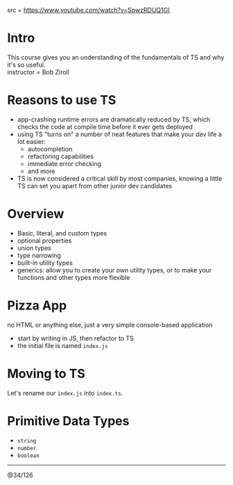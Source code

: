src = https://www.youtube.com/watch?v=SpwzRDUQ1GI

# Intro

This course gives you an understanding of the fundamentals of TS and why it's so useful.  
instructor = Bob Ziroll

# Reasons to use TS

- app-crashing runtime errors are dramatically reduced by TS, which checks the code at compile time before it ever gets deployed
- using TS "turns on" a number of neat features that make your dev life a lot easier:
  - autocompletion
  - refactoring capabilities
  - immediate error checking
  - and more
- TS is now considered a critical skill by most companies, knowing a little TS can set you apart from other junior dev candidates

# Overview

- Basic, literal, and custom types
- optional properties
- union types
- type narrowing
- built-in utility types
- generics: allow you to create your own utility types, or to make your functions and other types more flexible

# Pizza App

no HTML or anything else, just a very simple console-based application  
- start by writing in JS, then refactor to TS
- the initial file is named `index.js`

# Moving to TS

Let's rename our `index.js` into `index.ts`.  


# Primitive Data Types

- `string`
- `number`
- `boolean`




---
@34/126
